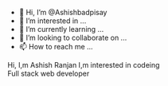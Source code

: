 - 👋 Hi, I’m @Ashishbadpisay
- 👀 I’m interested in ...
- 🌱 I’m currently learning ...
- 💞️ I’m looking to collaborate on ...
- 📫 How to reach me ...

<!---
Ashishbadpisay/Ashishbadpisay is a ✨ special ✨ repository because its `README.md` (this file) appears on your GitHub profile.
You can click the Preview link to take a look at your changes.
--->

Hi, I,m Ashish Ranjan
I,m interested in codeing  
 Full stack web developer 
